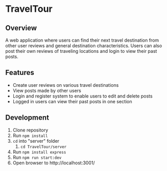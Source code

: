 # TravelTour


## Overview
A web application where users can find their next travel destination from other user reviews and general destination characteristics. Users can also post their own reviews of traveling locations and login to view their past posts.

## Features
  * Create user reviews on various travel destinations
  * View posts made by other users
  * Login and register system to enable users to edit and delete posts
  * Logged in users can view their past posts in one section

## Development
1. Clone repository
2. Run ```npm install```
4. ```cd``` into "server" folder
    1. ```cd TravelTour/server```
5. Run ```npm install express```
6. Run ```npm run start:dev```
7. Open browser to http://localhost:3001/
